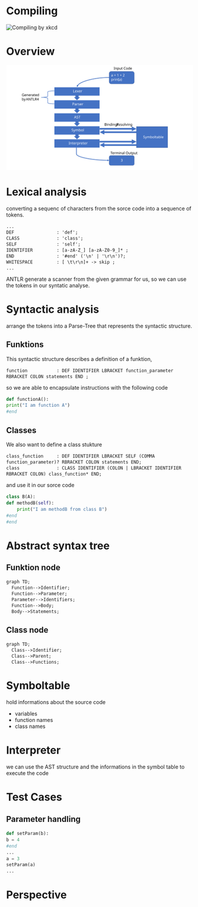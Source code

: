 # Compiling
![Compiling by xkcd](https://imgs.xkcd.com/comics/compiling.png)

# Overview
![Overview](https://github.com/Hueppy/minipython/blob/presentation/doc/overview.svg)

# Lexical analysis
converting a sequenc of characters from the sorce code into a sequence of tokens.
```
...
DEF                : 'def';
CLASS              : 'class';
SELF               : 'self';
IDENTIFIER         : [a-zA-Z_] [a-zA-Z0-9_]* ;
END                : '#end' ('\n' | '\r\n')?;
WHITESPACE         : [ \t\r\n]+ -> skip ;
...
```
ANTLR generate a scanner from the given grammar for us, so we can use the tokens in our syntatic analyse.

# Syntactic analysis
arrange the tokens into a Parse-Tree that represents the syntactic structure.

## Funktions
This syntactic structure describes a definition of a funktion,
```
function           : DEF IDENTIFIER LBRACKET function_parameter RBRACKET COLON statements END ;
```
so we are able to encapsulate instructions with the following code
```python
def functionA():
print("I am function A")
#end
```

## Classes
We also want to define a class stukture
```
class_function     : DEF IDENTIFIER LBRACKET SELF (COMMA function_parameter)? RBRACKET COLON statements END;
class              : CLASS IDENTIFIER (COLON | LBRACKET IDENTIFIER RBRACKET COLON) class_function* END;
```
and use it in our sorce code
```python
class B(A):
def methodB(self):
    print("I am methodB from class B")
#end
#end
```
# Abstract syntax tree
## Funktion node
```mermaid
graph TD;
  Function-->Identifier;
  Function-->Parameter;
  Parameter-->Identifiers;
  Function-->Body;
  Body-->Statements;
```

## Class node
```mermaid
graph TD;
  Class-->Identifier;
  Class-->Parent;
  Class-->Functions;
```

# Symboltable
hold informations about the source code
* variables
* function names
* class names

# Interpreter
we can use the AST structure and the informations in the symbol table to execute the code

# Test Cases
## Parameter handling
```python
def setParam(b):
b = 4
#end
...
a = 3
setParam(a)
...
```

# Perspective
